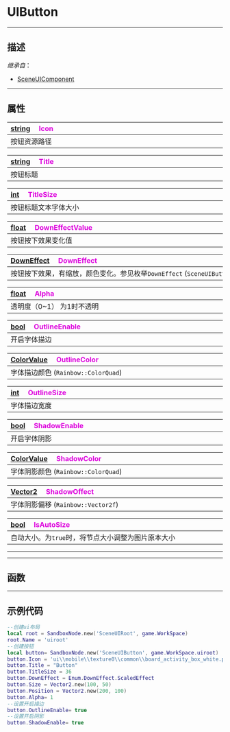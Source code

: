 # UIButton
------------------------------------------------------------------------------------------
## 描述

*继承自*：
* [SceneUIComponent](/Api/Class/Scene/SceneUIComponent.md)

------------------------------------------------------------------------------------------
## 属性

|<div style="width:1000px">[string](/Api/DataType/String.md) &emsp;<font color="dd00dd">Icon</font></div>|
|:---|
|按钮资源路径|

|<div style="width:1000px">[string](/Api/DataType/String.md) &emsp;<font color="dd00dd">Title</font></div>|
|:---|
|按钮标题|

|<div style="width:1000px">[int](/Api/DataType/Int.md) &emsp;<font color="dd00dd">TitleSize</font></div>|
|:---|
|按钮标题文本字体大小|

|<div style="width:1000px">[float](/Api/DataType/Float.md) &emsp;<font color="dd00dd">DownEffectValue</font></div>|
|:---|
|按钮按下效果变化值|

|<div style="width:1000px">[DownEffect]() &emsp;<font color="dd00dd">DownEffect</font></div>|
|:---|
|按钮按下效果，有缩放，颜色变化。参见枚举`DownEffect` (`SceneUIButton::ButtonDownEffect`)|

|<div style="width:1000px">[float](/Api/DataType/Float.md) &emsp;<font color="dd00dd">Alpha</font></div>|
|:---|
|透明度（0~1） 为1时不透明|

|<div style="width:1000px">[bool](/Api/DataType/Bool.md) &emsp;<font color="dd00dd">OutlineEnable</font></div>|
|:---|
|开启字体描边|

|<div style="width:1000px">[ColorValue](/Api/DataType/colorValue.md) &emsp;<font color="dd00dd">OutlineColor</font></div>|
|:---|
|字体描边颜色  (`Rainbow::ColorQuad`)|

|<div style="width:1000px">[int](/Api/DataType/Int.md) &emsp;<font color="dd00dd">OutlineSize</font></div>|
|:---|
|字体描边宽度|

|<div style="width:1000px">[bool](/Api/DataType/Bool.md) &emsp;<font color="dd00dd">ShadowEnable</font></div>|
|:---|
|开启字体阴影|

|<div style="width:1000px">[ColorValue](/Api/DataType/colorValue.md) &emsp;<font color="dd00dd">ShadowColor</font></div>|
|:---|
|字体阴影颜色  (`Rainbow::ColorQuad`)|

|<div style="width:1000px">[Vector2](/Api/DataType/Vector2.md) &emsp;<font color="dd00dd">ShadowOffect</font></div>|
|:---|
|字体阴影偏移 (`Rainbow::Vector2f`)|

|<div style="width:1000px">[bool](/Api/DataType/Bool.md) &emsp;<font color="dd00dd">IsAutoSize</font></div>|
|:---|
|自动大小。为`true`时，将节点大小调整为图片原本大小|

------------------------------------------------------------------------------------------


------------------------------------------------------------------------------------------
## 函数


------------------------------------------------------------------------------------------
## 示例代码

```lua
--创建ui布局
local root = SandboxNode.new('SceneUIRoot', game.WorkSpace)
root.Name = 'uiroot'
--创建按钮
local button= SandboxNode.new('SceneUIButton', game.WorkSpace.uiroot)
button.Icon = 'ui\\mobile\\texture0\\common\\board_activity_box_white.png'
button.Title = "Button"
button.TitleSize = 36
button.DownEffect = Enum.DownEffect.ScaledEffect
button.Size = Vector2.new(100, 50)
button.Position = Vector2.new(200, 100)
button.Alpha= 1
--设置开启描边
button.OutlineEnable= true
--设置开启阴影
button.ShadowEnable= true
```
